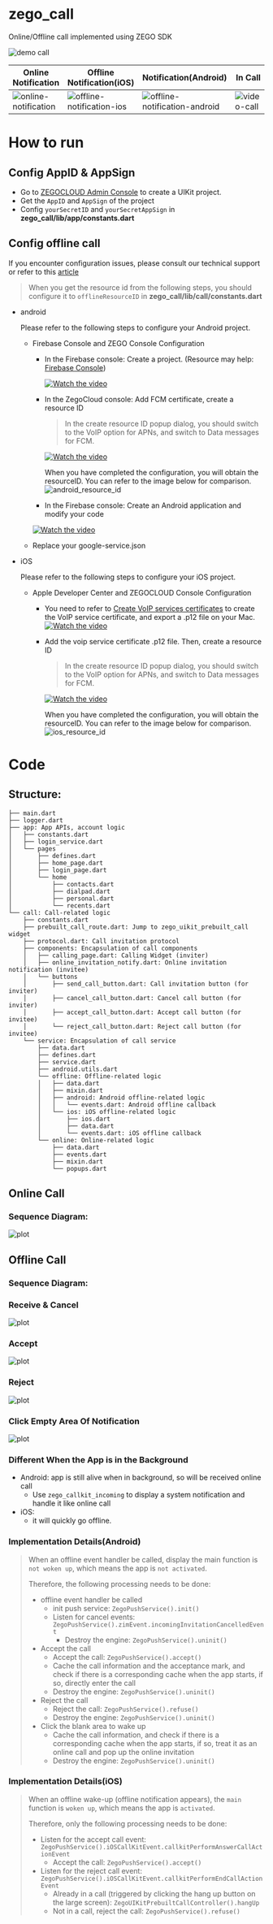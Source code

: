 # zego_call

Online/Offline call implemented using ZEGO SDK

![demo call](./../assets/pics/demo-call.gif)

| Online Notification                                         | Offline Notification(iOS)                                             | Notification(Android)                                                         | In Call                                   |
| ----------------------------------------------------------- | --------------------------------------------------------------------- | ----------------------------------------------------------------------------- | ----------------------------------------- |
| ![online-notification](./../assets/pics/online-notification.jpg) | ![offline-notification-ios](./../assets/pics/offline-notification-ios.jpg) | ![offline-notification-android](./../assets/pics/offline-notification-android.jpg) | ![video-call](./../assets/pics/video-call.jpg) |
    
# How to run

## Config AppID & AppSign

- Go to [ZEGOCLOUD Admin Console](https://console.zegocloud.com/) to create a UIKit project.
- Get the `AppID` and `AppSign` of the project
- Config `yourSecretID` and `yourSecretAppSign` in **zego_call/lib/app/constants.dart**

## Config offline call

If you encounter configuration issues, please consult our technical support or refer to this [article](https://www.zegocloud.com/docs/uikit/callkit-flutter/quick-start-(with-call-invitation))

> When you get the resource id from the following steps, you should configure it to `offlineResourceID` in **zego_call/lib/call/constants.dart**

- android

  Please refer to the following steps to configure your Android project.

  - Firebase Console and ZEGO Console Configuration

    - In the Firebase console: Create a project. (Resource may help: [Firebase Console](https://console.firebase.google.com/))

      [![Watch the video](https://img.youtube.com/vi/HhP7rLirCA4/default.jpg)](https://youtu.be/HhP7rLirCA4)
    - In the ZegoCloud console: Add FCM certificate, create a resource ID

      > In the create resource ID popup dialog, you should switch to the VoIP option for APNs, and switch to Data messages for FCM.
      >

      [![Watch the video](https://img.youtube.com/vi/K3kRWyafRIY/default.jpg)](https://youtu.be/K3kRWyafRIY)

      When you have completed the configuration, you will obtain the resourceID. You can refer to the image below for comparison.
      ![android_resource_id](./../assets/pics/android_resource_id.png)
    - In the Firebase console: Create an Android application and modify your code

    [![Watch the video](https://img.youtube.com/vi/0f9Ai2uJM5o/default.jpg)](https://youtu.be/0f9Ai2uJM5o)
  - Replace your google-service.json
- iOS

  Please refer to the following steps to configure your iOS project.

  - Apple Developer Center and ZEGOCLOUD Console Configuration
    - You need to refer to [Create VoIP services certificates](https://developer.apple.com/help/account/create-certificates/create-voip-services-certificates/) to create the   VoIP service certificate, and export a .p12 file on your Mac.
      [![Watch the video](https://img.youtube.com/vi/UK9AUXcTGCE/default.jpg)](https://youtu.be/UK9AUXcTGCE)
    - Add the voip service certificate .p12 file. Then, create a resource ID

      > In the create resource ID popup dialog, you should switch to the VoIP option for APNs, and switch to Data messages for FCM.
      >

      [![Watch the video](https://img.youtube.com/vi/sYFeq7sZFEA/default.jpg)](https://youtu.be/sYFeq7sZFEA)

      When you have completed the configuration, you will obtain the resourceID. You can refer to the image below for comparison.
      ![ios_resource_id](./../assets/pics/ios_resource_id.png)

# Code

## Structure:

```
├── main.dart
├── logger.dart
├── app: App APIs, account logic
│   ├── constants.dart
│   ├── login_service.dart
│   └── pages
│       ├── defines.dart
│       ├── home_page.dart
│       ├── login_page.dart
│       └── home
│           ├── contacts.dart
│           ├── dialpad.dart
│           ├── personal.dart
│           └── recents.dart
└── call: Call-related logic
    ├── constants.dart
    ├── prebuilt_call_route.dart: Jump to zego_uikit_prebuilt_call widget
    ├── protocol.dart: Call invitation protocol
    ├── components: Encapsulation of call components
    │   ├── calling_page.dart: Calling Widget (inviter)
    │   ├── online_invitation_notify.dart: Online invitation notification (invitee)
    │   └── buttons
    │       ├── send_call_button.dart: Call invitation button (for inviter)
    │       ├── cancel_call_button.dart: Cancel call button (for inviter)
    │       ├── accept_call_button.dart: Accept call button (for invitee)
    │       └── reject_call_button.dart: Reject call button (for invitee)
    └── service: Encapsulation of call service
        ├── data.dart
        ├── defines.dart
        ├── service.dart
        ├── android.utils.dart
        └── offline: Offline-related logic
        │   ├── data.dart
        │   ├── mixin.dart
        │   ├── android: Android offline-related logic
        │   │   └── events.dart: Android offline callback
        │   └── ios: iOS offline-related logic
        │       ├── ios.dart
        │       ├── data.dart
        │       └── events.dart: iOS offline callback
        └── online: Online-related logic
            ├── data.dart
            ├── events.dart
            ├── mixin.dart
            └── popups.dart
```

## Online Call

### Sequence Diagram:

![plot](./../assets/pics/sequence-diagram-online-call.png)

## Offline Call

### Sequence Diagram:

### Receive & Cancel
![plot](./../assets/pics/sequence-diagram-offline-call-receive-cancel.png)

### Accept
![plot](./../assets/pics/sequence-diagram-offline-call-accept.png)

### Reject
![plot](./../assets/pics/sequence-diagram-offline-call-reject.png)

### Click Empty Area Of Notification
![plot](./../assets/pics/sequence-diagram-offline-call-empty-area-click.png)

### Different When the App is in the Background

- Android: app is still alive when in background, so will be received online call
  - Use `zego_callkit_incoming` to display a system notification and handle it like online call
- iOS:
  - it will quickly go offline.

### Implementation Details(Android)

> When an offline event handler be called, display the main function is `not woken up`, which means the app is `not activated`.
>
> Therefore, the following processing needs to be done:
>
> - offline event handler be called
>   - init push service: `ZegoPushService().init()`
>   - Listen for cancel events: `ZegoPushService().zimEvent.incomingInvitationCancelledEvent`
>     - Destroy the engine: `ZegoPushService().uninit()`
> - Accept the call
>   - Accept the call: `ZegoPushService().accept()`
>   - Cache the call information and the acceptance mark, and check if there is a corresponding cache when the app starts, if so, directly enter the call
>   - Destroy the engine: `ZegoPushService().uninit()`
> - Reject the call
>   - Reject the call: `ZegoPushService().refuse()`
>   - Destroy the engine: `ZegoPushService().uninit()`
> - Click the blank area to wake up
>   - Cache the call information, and check if there is a corresponding cache when the app starts, if so, treat it as an online call and pop up the online invitation
>   - Destroy the engine: `ZegoPushService().uninit()`

### Implementation Details(iOS)

> When an offline wake-up (offline notification appears), the `main` function is `woken up`, which means the app is `activated`.
>
> Therefore, only the following processing needs to be done:
>
> - Listen for the accept call event: `ZegoPushService().iOSCallKitEvent.callkitPerformAnswerCallActionEvent`
>   - Accept the call: `ZegoPushService().accept()`
> - Listen for the reject call event: `ZegoPushService().iOSCallKitEvent.callkitPerformEndCallActionEvent`
>   - Already in a call (triggered by clicking the hang up button on the large screen): `ZegoUIKitPrebuiltCallController().hangUp`
>   - Not in a call, reject the call: `ZegoPushService().refuse()`
